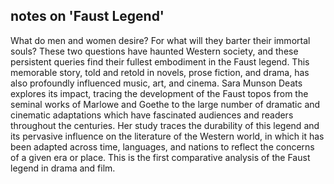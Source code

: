 ## notes on 'Faust Legend'

What do men and women desire? For what will they barter their immortal souls? These two questions have haunted Western society, and these persistent queries find their fullest embodiment in the Faust legend. This memorable story, told and retold in novels, prose fiction, and drama, has also profoundly influenced music, art, and cinema. Sara Munson Deats explores its impact, tracing the development of the Faust topos from the seminal works of Marlowe and Goethe to the large number of dramatic and cinematic adaptations which have fascinated audiences and readers throughout the centuries. Her study traces the durability of this legend and its pervasive influence on the literature of the Western world, in which it has been adapted across time, languages, and nations to reflect the concerns of a given era or place. This is the first comparative analysis of the Faust legend in drama and film.
